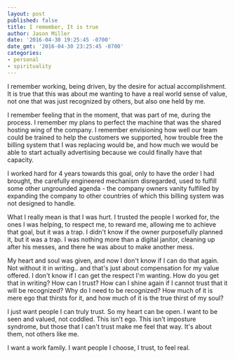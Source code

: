 ```yaml
---
layout: post
published: false
title: I remember, It is true
author: Jason Miller
date: '2016-04-30 19:25:45 -0700'
date_gmt: '2016-04-30 23:25:45 -0700'
categories:
- personal
- spirituality
---
```


I remember working, being driven, by the desire for actual accomplishment. It is
true that this was about me wanting to have a real world sense of value, not one
that was just recognized by others, but also one held by me.

I remember feeling that in the moment, that was part of me, during the process.
I remember my plans to perfect the machine that was the shared hosting wing of
the company. I remember envisioning how well our team could be trained to help
the customers we supported, how trouble free the billing system that I was
replacing would be, and how much we would be able to start actually advertising
because we could finally have that capacity.

I worked hard for 4 years towards this goal, only to have the order I had
brought, the carefully engineered mechanism disregarded, used to fulfill some
other ungrounded agenda - the company owners vanity fulfilled by expanding the
company to other countries of which this billing system was not designed to
handle.

What I really mean is that I was hurt. I trusted the people I worked for, the
ones I was helping, to respect me, to reward me, allowing me to achieve that
goal, but it was a trap. I didn't know if the owner purposefully planned it, but
it was a trap. I was nothing more than a digital janitor, cleaning up after his
messes, and there he was about to make another mess.

My heart and soul was given, and now I don't know if I can do that again. Not
without it in writing.. and that's just about compensation for my value offered.
I don't know if I can get the respect I'm wanting. How do you get that in
writing? How can I trust? How can I shine again if I cannot trust that it will
be recognized? Why do I need to be recognized? How much of it is mere ego that
thirsts for it, and how much of it is the true thirst of my soul?

I just want people I can truly trust. So my heart can be open. I want to be seen
and valued, not coddled. This isn't ego. This isn't imposture syndrome, but
those that I can't trust make me feel that way. It's about them, not others like
me.

I want a work family. I want people I choose, I trust, to feel real.
